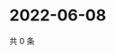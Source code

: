 # 2022-06-08

共 0 条

<!-- BEGIN WEIBO -->
<!-- 最后更新时间 Wed Jun 08 2022 03:14:02 GMT+0800 (China Standard Time) -->

<!-- END WEIBO -->
